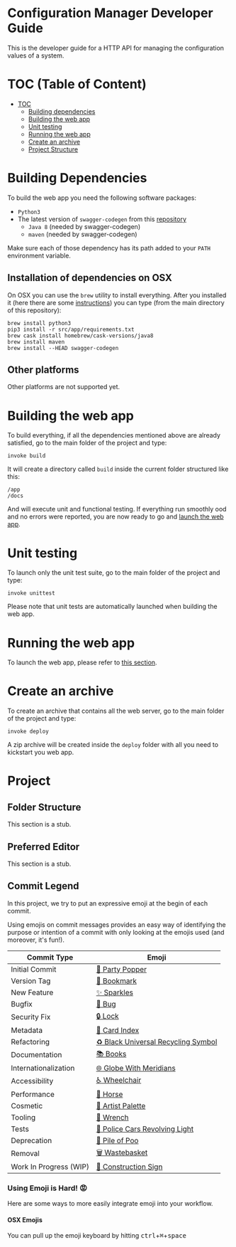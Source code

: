 
# Configuration Manager Developer Guide

This is the developer guide for a HTTP API for managing the configuration values of a system.

# TOC (Table of Content)

* [TOC](#TOC)
    - [Building dependencies](#building-dependencies)
    - [Building the web app](#building-the-web-app)
    - [Unit testing](#unit-testing)
    - [Running the web app](#running-the-web-app)
    - [Create an archive](#create-an-archive)
    - [Project Structure](#project-structure)

# Building Dependencies 

To build the web app you need the following software packages:

- `Python3`
- The latest version of `swagger-codegen` from this [repository](https://github.com/swagger-api/swagger-codegen)
    - `Java 8` (needed by swagger-codegen)
    - `maven` (needed by swagger-codegen)

Make sure each of those dependency has its path added to your `PATH` environment variable.

## Installation of dependencies on OSX

On OSX you can use the `brew` utility to install everything.
After you installed it (here there are some [instructions](https://brew.sh/)) you can type (from the main directory of this repository):

```
brew install python3
pip3 install -r src/app/requirements.txt
brew cask install homebrew/cask-versions/java8
brew install maven
brew install --HEAD swagger-codegen
```

## Other platforms

Other platforms are not supported yet.

# Building the web app

To build everything, if all the dependencies mentioned above are already satisfied, 
go to the main folder of the project and type:

```
invoke build
```

It will create a directory called `build` inside the current folder structured like this:

    /app
    /docs

And will execute unit and functional testing.
If everything run smoothly ood and no errors were reported, you are now ready to go and [launch the web app](#running-the-web-app).

# Unit testing

To launch only the unit test suite, go to the main folder of the project and type:

```
invoke unittest
```

Please note that unit tests are automatically launched when building the web app.

# Running the web app

To launch the web app, please refer to [this section](Readme.md/#running-web-app).

# Create an archive

To create an archive that contains all the web server, go to the main folder of the project and type:
```
invoke deploy
```

A zip archive will be created inside the `deploy` folder with all you need
to kickstart you web app.

# Project 

## Folder Structure

This section is a stub.

## Preferred Editor

This section is a stub.

## Commit Legend

In this project, we try to put an expressive emoji at the begin of each commit.

Using emojis on commit messages provides an easy way of identifying the 
purpose or intention of a commit with only looking at the emojis used 
(and moreover, it's fun!). 


Commit Type | Emoji
----------  | -----
Initial Commit  | [🎉 Party Popper](http://emojipedia.org/party-popper/)
Version Tag     | [🔖 Bookmark](http://emojipedia.org/bookmark/)
New Feature     | [✨ Sparkles](http://emojipedia.org/sparkles/)
Bugfix          | [🐛 Bug](http://emojipedia.org/bug/)
Security Fix    | [🔒 Lock](https://emojipedia.org/lock/)
Metadata        | [📇 Card Index](http://emojipedia.org/card-index/)
Refactoring     | [♻️ Black Universal Recycling Symbol](http://emojipedia.org/black-universal-recycling-symbol/)
Documentation   | [📚 Books](http://emojipedia.org/books/)
Internationalization | [🌐 Globe With Meridians](http://emojipedia.org/globe-with-meridians/)
Accessibility   | [♿ Wheelchair](https://emojipedia.org/wheelchair-symbol/)
Performance     | [🐎 Horse](http://emojipedia.org/horse/)
Cosmetic        | [🎨 Artist Palette](http://emojipedia.org/artist-palette/)
Tooling         | [🔧 Wrench](http://emojipedia.org/wrench/)
Tests           | [🚨 Police Cars Revolving Light](http://emojipedia.org/police-cars-revolving-light/)
Deprecation     | [💩 Pile of Poo](http://emojipedia.org/pile-of-poo/)
Removal         | [🗑️ Wastebasket](http://emojipedia.org/wastebasket/)
Work In Progress (WIP) | [🚧 Construction Sign](http://emojipedia.org/construction-sign/)

### Using Emoji is Hard! 😡

Here are some ways to more easily integrate emoji into your workflow.

#### OSX Emojis

You can pull up the emoji keyboard by hitting <kbd>ctrl</kbd>+<kbd>⌘</kbd>+<kbd>space</kbd>
